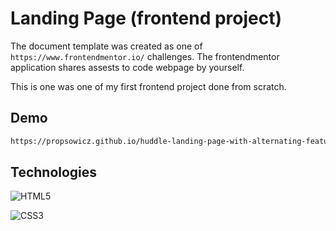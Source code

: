 # Landing Page (frontend project)

The document template was created as one of ```https://www.frontendmentor.io/``` challenges. The frontendmentor application shares assests to code webpage by yourself.
 
This is one was one of my first frontend project done from scratch. 

## Demo

```bash
https://propsowicz.github.io/huddle-landing-page-with-alternating-feature-blocks-master/
```

## Technologies

![HTML5](https://img.shields.io/badge/html5-%23E34F26.svg?style=for-the-badge&logo=html5&logoColor=white)

![CSS3](https://img.shields.io/badge/css3-%231572B6.svg?style=for-the-badge&logo=css3&logoColor=white)
